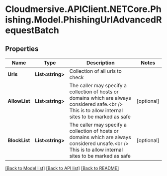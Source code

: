 # Cloudmersive.APIClient.NETCore.Phishing.Model.PhishingUrlAdvancedRequestBatch
## Properties

Name | Type | Description | Notes
------------ | ------------- | ------------- | -------------
**Urls** | **List&lt;string&gt;** | Collection of all urls to check | 
**AllowList** | **List&lt;string&gt;** | The caller may specify a collection of   hosts or domains which are always considered safe.&lt;br /&gt;  This is to allow internal sites to be marked as safe | [optional] 
**BlockList** | **List&lt;string&gt;** | The caller may specify a collection of   hosts or domains which are always considered unsafe.&lt;br /&gt;  This is to allow internal sites to be marked as safe | [optional] 

[[Back to Model list]](../README.md#documentation-for-models) [[Back to API list]](../README.md#documentation-for-api-endpoints) [[Back to README]](../README.md)

